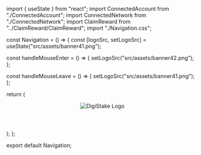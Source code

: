 import { useState } from "react";
import ConnectedAccount from "./ConnectedAccount";
import ConnectedNetwork from "./ConnectedNetwork";
import ClaimReward from "../ClaimReward/ClaimReward";
import "./Navigation.css";

const Navigation = () => {
  const [logoSrc, setLogoSrc] = useState("src/assets/banner41.png");

  const handleMouseEnter = () => {
    setLogoSrc("src/assets/banner42.png");
  };

  const handleMouseLeave = () => {
    setLogoSrc("src/assets/banner41.png");
  };

  return (
    <header className="navbar">
      <div className="navbar-btns">
        <ClaimReward />
      </div>
      <div className="navbar-acc">
        <ConnectedAccount />
        <ConnectedNetwork />
        <img
          src={logoSrc}
          alt="DigiStake Logo"
          className="logo"
          onMouseEnter={handleMouseEnter}
          onMouseLeave={handleMouseLeave}
        />
      </div>
    </header>
  );
};

export default Navigation;